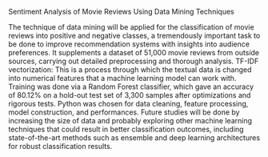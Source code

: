 Sentiment Analysis of Movie Reviews Using Data Mining Techniques
 
The technique of data mining will be applied for the classification of movie reviews into positive and negative classes,
a tremendously important task to be done to improve recommendation systems with insights into audience preferences. 
It supplements a dataset of 51,000 movie reviews from outside sources, carrying out detailed preprocessing and thorough analysis. 
TF-IDF vectorization: This is a process through which the textual data is changed into numerical features that a machine learning model can work with. 
Training was done via a Random Forest classifier, which gave an accuracy of 80.12% on a hold-out test set of 3,300 samples after optimizations and rigorous tests. 
Python was chosen for data cleaning, feature processing, model construction, and performances. Future studies will be done by increasing the size of data and 
probably exploring other machine learning techniques that could result in better classification outcomes, including state-of-the-art methods such as ensemble 
and deep learning architectures for robust classification results.
